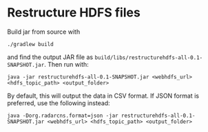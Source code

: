 # Restructure HDFS files

Build jar from source with

```shell
./gradlew build
```
and find the output JAR file as `build/libs/restructurehdfs-all-0.1-SNAPSHOT.jar`. Then run with:

```shell
java -jar restructurehdfs-all-0.1-SNAPSHOT.jar <webhdfs_url> <hdfs_topic_path> <output_folder>
```

By default, this will output the data in CSV format. If JSON format is preferred, use the following instead:
```
java -Dorg.radarcns.format=json -jar restructurehdfs-all-0.1-SNAPSHOT.jar <webhdfs_url> <hdfs_topic_path> <output_folder>
```
